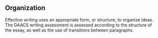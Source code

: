 ## Organization

Effective writing uses an appropriate form, or structure, to organize ideas. The DAACS writing assessment is assessed according to the structure of the essay, as well as the use of transitions between paragraphs.
